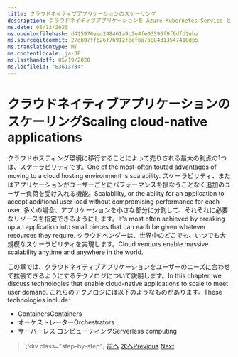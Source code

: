 ```yaml
---
title: クラウドネイティブアプリケーションのスケーリング
description: クラウドネイティブアプリケーションを Azure Kubernetes Service と Azure Functions に拡張して、コスト効率に優れた方法でユーザーの要求を満たすことができます。
ms.date: 05/13/2020
ms.openlocfilehash: d425976eed248461a9c2e4fe03596f9f6dfd2eba
ms.sourcegitcommit: 27db07ffb26f76912feefba7b884313547410db5
ms.translationtype: MT
ms.contentlocale: ja-JP
ms.lasthandoff: 05/19/2020
ms.locfileid: "83613734"
---
```

# <a name="scaling-cloud-native-applications"></a><span data-ttu-id="3bf8c-103">クラウドネイティブアプリケーションのスケーリング</span><span class="sxs-lookup"><span data-stu-id="3bf8c-103">Scaling cloud-native applications</span></span>

<span data-ttu-id="3bf8c-104">クラウドホスティング環境に移行することによって売りされる最大の利点の1つは、スケーラビリティです。</span><span class="sxs-lookup"><span data-stu-id="3bf8c-104">One of the most-often touted advantages of moving to a cloud hosting environment is scalability.</span></span> <span data-ttu-id="3bf8c-105">スケーラビリティ、またはアプリケーションがユーザーごとにパフォーマンスを損なうことなく追加のユーザー負荷を受け入れる機能。</span><span class="sxs-lookup"><span data-stu-id="3bf8c-105">Scalability, or the ability for an application to accept additional user load without compromising performance for each user.</span></span> <span data-ttu-id="3bf8c-106">多くの場合、アプリケーションを小さな部分に分割して、それぞれに必要なリソースを指定できるようにします。</span><span class="sxs-lookup"><span data-stu-id="3bf8c-106">It's most often achieved by breaking up an application into small pieces that can each be given whatever resources they require.</span></span> <span data-ttu-id="3bf8c-107">クラウドベンダーは、世界中のどこでも、いつでも大規模なスケーラビリティを実現します。</span><span class="sxs-lookup"><span data-stu-id="3bf8c-107">Cloud vendors enable massive scalability anytime and anywhere in the world.</span></span>

 <span data-ttu-id="3bf8c-108">この章では、クラウドネイティブアプリケーションをユーザーのニーズに合わせて拡張できるようにするテクノロジについて説明します。</span><span class="sxs-lookup"><span data-stu-id="3bf8c-108">In this chapter, we discuss technologies that enable cloud-native applications to scale to meet user demand.</span></span> <span data-ttu-id="3bf8c-109">これらのテクノロジには以下のようなものがあります。</span><span class="sxs-lookup"><span data-stu-id="3bf8c-109">These technologies include:</span></span>

- <span data-ttu-id="3bf8c-110">Containers</span><span class="sxs-lookup"><span data-stu-id="3bf8c-110">Containers</span></span>
- <span data-ttu-id="3bf8c-111">オーケストレーター</span><span class="sxs-lookup"><span data-stu-id="3bf8c-111">Orchestrators</span></span>
- <span data-ttu-id="3bf8c-112">サーバーレス コンピューティング</span><span class="sxs-lookup"><span data-stu-id="3bf8c-112">Serverless computing</span></span>

>[!div class="step-by-step"]
><span data-ttu-id="3bf8c-113">[前へ](centralized-configuration.md)
>[次へ](leverage-containers-orchestrators.md)</span><span class="sxs-lookup"><span data-stu-id="3bf8c-113">[Previous](centralized-configuration.md)
[Next](leverage-containers-orchestrators.md)</span></span>
